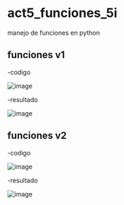 # act5_funciones_5i
manejo de funciones en python

## funciones v1
-codigo

![image](https://github.com/user-attachments/assets/26360802-4117-49aa-98fb-c6c90e0a4a91)


-resultado

![image](https://github.com/user-attachments/assets/24705770-a91a-4948-940f-ba43896c6e46)


## funciones v2
-codigo

![image](https://github.com/user-attachments/assets/d720d359-3161-4dac-8725-84c3c5c6871f)


-resultado

![image](https://github.com/user-attachments/assets/0b2bf12e-0c05-4f17-abd0-a8d0661c754f)
